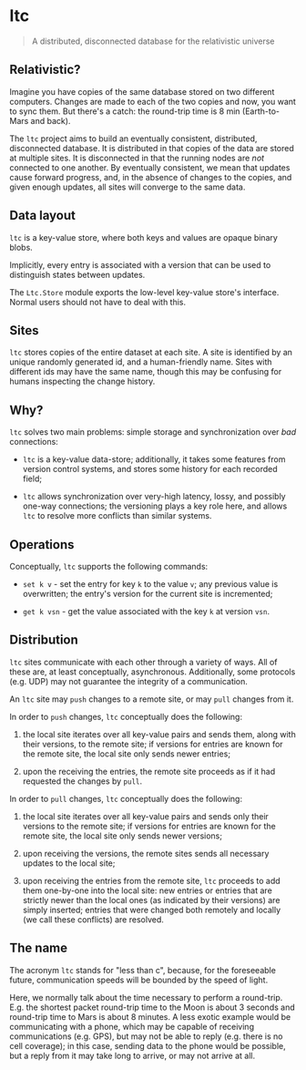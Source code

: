 ltc
===

> A distributed, disconnected database for the relativistic universe

Relativistic?
-------------

Imagine you have copies of the same database stored on two different
computers.  Changes are made to each of the two copies and now, you
want to sync them.  But there's a catch: the round-trip time is 8 min
(Earth-to-Mars and back).

The `ltc` project aims to build an eventually consistent, distributed,
disconnected database.  It is distributed in that copies of the data
are stored at multiple sites.  It is disconnected in that the running
nodes are *not* connected to one another.  By eventually consistent,
we mean that updates cause forward progress, and, in the absence of
changes to the copies, and given enough updates, all sites will
converge to the same data.

Data layout
------------

`ltc` is a key-value store, where both keys and values are opaque
binary blobs.

Implicitly, every entry is associated with a version that can be used
to distinguish states between updates.

The `Ltc.Store` module exports the low-level key-value store's
interface.  Normal users should not have to deal with this.

Sites
-----

`ltc` stores copies of the entire dataset at each site.  A site is
identified by an unique randomly generated id, and a human-friendly
name.  Sites with different ids may have the same name, though this
may be confusing for humans inspecting the change history.

Why?
----

`ltc` solves two main problems: simple storage and synchronization
over *bad* connections:

- `ltc` is a key-value data-store; additionally, it takes some
  features from version control systems, and stores some history for
  each recorded field;

- `ltc` allows synchronization over very-high latency, lossy, and
  possibly one-way connections; the versioning plays a key role here,
  and allows `ltc` to resolve more conflicts than similar systems.

Operations
----------

Conceptually, `ltc` supports the following commands:

  * `set k v` - set the entry for key `k` to the value `v`; any
    previous value is overwritten; the entry's version for the current
    site is incremented;

  * `get k vsn` - get the value associated with the key `k` at version
    `vsn`.

Distribution
------------

`ltc` sites communicate with each other through a variety of ways.
All of these are, at least conceptually, asynchronous.  Additionally,
some protocols (e.g. UDP) may not guarantee the integrity of a
communication.

An `ltc` site may `push` changes to a remote site, or may `pull`
changes from it.

In order to `push` changes, `ltc` conceptually does the following:

  1. the local site iterates over all key-value pairs and sends them,
  along with their versions, to the remote site; if versions for
  entries are known for the remote site, the local site only sends
  newer entries;

  2. upon the receiving the entries, the remote site proceeds as if it
  had requested the changes by `pull`.

In order to `pull` changes, `ltc` conceptually does the following:

  1. the local site iterates over all key-value pairs and sends only
  their versions to the remote site; if versions for entries are known
  for the remote site, the local site only sends newer versions;

  2. upon receiving the versions, the remote sites sends all necessary
  updates to the local site;

  3. upon receiving the entries from the remote site, `ltc` proceeds
  to add them one-by-one into the local site: new entries or entries
  that are strictly newer than the local ones (as indicated by their
  versions) are simply inserted; entries that were changed both
  remotely and locally (we call these conflicts) are resolved.

The name
--------

The acronym `ltc` stands for "less than c", because, for the
foreseeable future, communication speeds will be bounded by the speed
of light.

Here, we normally talk about the time necessary to perform a
round-trip.  E.g. the shortest packet round-trip time to the Moon is
about 3 seconds and round-trip time to Mars is about 8 minutes.  A
less exotic example would be communicating with a phone, which may be
capable of receiving communications (e.g. GPS), but may not be able to
reply (e.g. there is no cell coverage); in this case, sending data to
the phone would be possible, but a reply from it may take long to
arrive, or may not arrive at all.
